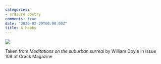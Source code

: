 ```yaml
---
categories:
- erasure poetry
comments: true
date: "2020-02-29T00:00:00Z"
title: A hobby
---
```

  
<img src="/assets/images/articles/hobby.jpeg" class="responsive"><br>

Taken from *Meditations on the suburban surreal*  by William Doyle in issue 108 of Crack Magazine  
